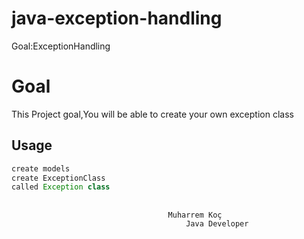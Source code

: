 # java-exception-handling
Goal:ExceptionHandling


# Goal

This Project goal,You will be able to create your own exception class





## Usage

```java
create models
create ExceptionClass
called Exception class
```



##     
                                       Muharrem Koç
                                           Java Developer
